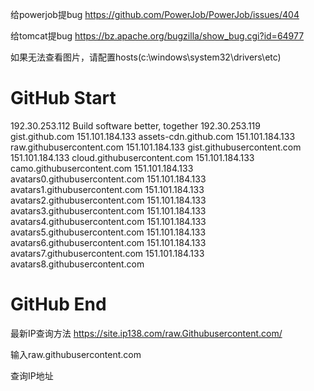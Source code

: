 给powerjob提bug
https://github.com/PowerJob/PowerJob/issues/404

给tomcat提bug
https://bz.apache.org/bugzilla/show_bug.cgi?id=64977



如果无法查看图片，请配置hosts(c:\windows\system32\drivers\etc)
# GitHub Start 
192.30.253.112    Build software better, together 
192.30.253.119    gist.github.com
151.101.184.133    assets-cdn.github.com
151.101.184.133    raw.githubusercontent.com
151.101.184.133    gist.githubusercontent.com
151.101.184.133    cloud.githubusercontent.com
151.101.184.133    camo.githubusercontent.com
151.101.184.133    avatars0.githubusercontent.com
151.101.184.133    avatars1.githubusercontent.com
151.101.184.133    avatars2.githubusercontent.com
151.101.184.133    avatars3.githubusercontent.com
151.101.184.133    avatars4.githubusercontent.com
151.101.184.133    avatars5.githubusercontent.com
151.101.184.133    avatars6.githubusercontent.com
151.101.184.133    avatars7.githubusercontent.com
151.101.184.133    avatars8.githubusercontent.com

 # GitHub End


最新IP查询方法
https://site.ip138.com/raw.Githubusercontent.com/

输入raw.githubusercontent.com

查询IP地址



